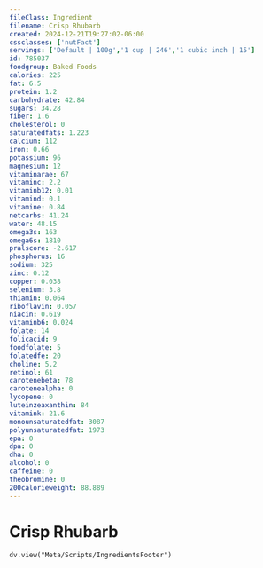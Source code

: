 ```yaml
---
fileClass: Ingredient
filename: Crisp Rhubarb
created: 2024-12-21T19:27:02-06:00
cssclasses: ['nutFact']
servings: ['Default | 100g','1 cup | 246','1 cubic inch | 15']
id: 785037
foodgroup: Baked Foods
calories: 225
fat: 6.5
protein: 1.2
carbohydrate: 42.84
sugars: 34.28
fiber: 1.6
cholesterol: 0
saturatedfats: 1.223
calcium: 112
iron: 0.66
potassium: 96
magnesium: 12
vitaminarae: 67
vitaminc: 2.2
vitaminb12: 0.01
vitamind: 0.1
vitamine: 0.84
netcarbs: 41.24
water: 48.15
omega3s: 163
omega6s: 1810
pralscore: -2.617
phosphorus: 16
sodium: 325
zinc: 0.12
copper: 0.038
selenium: 3.8
thiamin: 0.064
riboflavin: 0.057
niacin: 0.619
vitaminb6: 0.024
folate: 14
folicacid: 9
foodfolate: 5
folatedfe: 20
choline: 5.2
retinol: 61
carotenebeta: 78
carotenealpha: 0
lycopene: 0
luteinzeaxanthin: 84
vitamink: 21.6
monounsaturatedfat: 3087
polyunsaturatedfat: 1973
epa: 0
dpa: 0
dha: 0
alcohol: 0
caffeine: 0
theobromine: 0
200calorieweight: 88.889
---
```


# Crisp Rhubarb

```dataviewjs
dv.view("Meta/Scripts/IngredientsFooter")
```